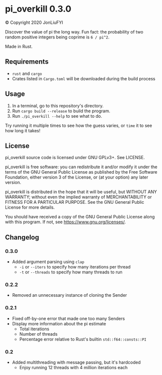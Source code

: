 # pi_overkill 0.3.0
© Copyright 2020 JonLiuFYI

Discover the value of pi the long way. Fun fact: the probability of two random positive integers being coprime is `6 / pi^2`.

Made in Rust.

## Requirements
* `rust` and `cargo`
* Crates listed in `Cargo.toml` will be downloaded during the build process

## Usage
1. In a terminal, go to this repository's directory.
2. Run `cargo build --release` to build the program.
3. Run `./pi_overkill --help` to see what to do.

Try running it multiple times to see how the guess varies, or `time` it to see how long it takes!

## License
pi_overkill source code is licensed under GNU GPLv3+. See LICENSE.

pi_overkill is free software: you can redistribute it and/or modify it under the terms of the GNU General Public License as published by the Free Software Foundation, either version 3 of the License, or (at your option) any later version.

pi_overkill is distributed in the hope that it will be useful, but WITHOUT ANY WARRANTY; without even the implied warranty of MERCHANTABILITY or FITNESS FOR A PARTICULAR PURPOSE. See the GNU General Public License for more details.

You should have received a copy of the GNU General Public License along with this program. If not, see https://www.gnu.org/licenses/.

## Changelog
### 0.3.0
* Added argument parsing using `clap`
  * `-i` or `--iters` to specify how many iterations per thread
  * `-t` or `--threads` to specify how many threads to run

### 0.2.2
* Removed an unnecessary instance of cloning the Sender

### 0.2.1
* Fixed off-by-one error that made one too many Senders
* Display more information about the pi estimate
  * Total iterations
  * Number of threads
  * Percentage error relative to Rust's builtin `std::f64::consts::PI`

### 0.2
* Added multithreading with message passing, but it's hardcoded
  * Enjoy running 12 threads with 4 million iterations each

